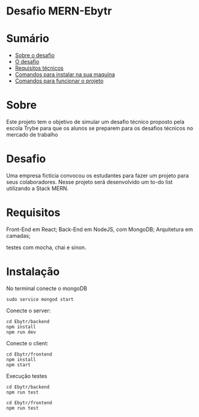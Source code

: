 # Desafio MERN-Ebytr

# Sumário

- [Sobre o desafio](#sobre)
- [O desafio](#desafio)
- [Requisitos técnicos](#requisitos)
- [Comandos para instalar na sua maquina](#instalação)
- [Comandos para funcionar o projeto](#funcionamneto)


# Sobre

Este projeto tem o objetivo de simular um desafio técnico proposto pela escola Trybe para que os alunos se preparem para os 
desafios técnicos no mercado de trabalho

# Desafio

Uma empresa fictícia convocou os estudantes para fazer um projeto para seus colaboradores. Nesse projeto será desenvolvido um to-do list utilizando a Stack MERN.

# Requisitos

Front-End em React;
Back-End em NodeJS, com MongoDB;
Arquitetura em camadas;

testes com mocha, chai e sinon.

# Instalação

No terminal conecte o mongoDB
```
sudo service mongod start 
```
Conecte o server:
```
cd Ebytr/backend
npm install
npm run dev
```
Conecte o client:
```
cd Ebytr/frontend
npm install
npm start
```
Execução testes
```
cd Ebytr/backend
npm run test
```
```
cd Ebytr/frontend
npm run test
```




